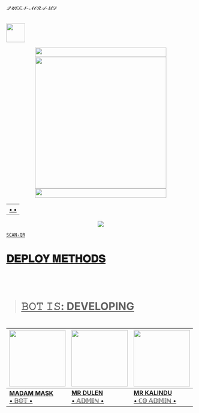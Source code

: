 ###### 𝒬𝒰𝐸𝐸𝒩-𝒩𝒪𝑅𝒜-𝑀𝒟

<p align="left">
  <a href="https://github.com/QUEEN-NORA-OFFICIAL/QUEEN-NORA-MD"><img src="http://readme-typing-svg.herokuapp.com?font=Arial+black&color=DCC12E&lines=QUEEN+NORA+MD+BOT;+BY+SHENUWA...%F0%9F%91%8B" height="50px"
</p>
    
<div align='center'>
<a href="https://github.com/QUEEN-NORA-OFFICIAL"><img src="https://graph.org/file/1e3128294af46f23ddf34.gif" width="350" height="25">
</div>

<div align='center'>
<a href="https://github.com/QUEEN-NORA-OFFICIAL/QUEEN-NORA-MD-V2"><img src="https://ibb.co/48SPzMp/replicate-prediction-b4ajl4bbgqg534z3xurddwigvu.png" width="350" height="350">
</div>

<div align='center'>
<a href="(https://github.com/QUEEN-NORA-OFFICIAL)"><img src="https://graph.org/file/1e3128294af46f23ddf34.gif" width="350" height="25">
</div>
  
<div align='center'>
<table><tr><th><b> •  • </b></th><a href="https://github.com/QUEEN-NORA-OFFICIAL/QUEEN-NORA-OFFICIA"></a></td><a href=</a></table>
</div>

<div align="center">
<img src="https://komarev.com/ghpvc/?username=QUEEN-NORA-OFFICIA&style=flat-square">
</div>

```SCAN-QR```


 # 𝐃𝐄𝐏𝐋𝐎𝐘 𝐌𝐄𝐓𝐇𝐎𝐃𝐒



<br></br>
><h1>𝙱𝙾𝚃 𝙸𝚂: DEVELOPING<h1>


| <a href="/"><img src="https://i.ibb.co/tpMT9FW/image.png" width=150 height=150></a> | <a href="http://tiktok.com/@vip_duleya"><img src="https://i.ibb.co/CVyjBXp/e0e70b3f-e3de-4aee-97bd-14904fdd48c-1.jpg" width=150 height=150></a> | <img src="https://i.ibb.co/jhh4Xy6/image.png" width=150 height=150></a> |
|---|---|---|
| **[MADAM MASK](https://github.com/MADAM-MASK-OFFICIAL)**</br>  • 𝔹𝕆𝕋 •</br> | **[MR DULEN](https://github.com/DULENS-PROJECTS)**</br>• 𝔸𝔻𝕄𝕀ℕ •| **[MR KALINDU](https://github.com/MR-KALINDU)**</br>• ℂ𝕆 𝔸𝔻𝕄𝕀ℕ •

